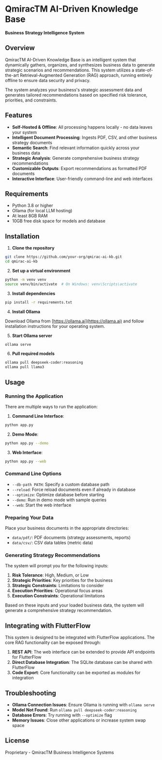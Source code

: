 # QmiracTM AI-Driven Knowledge Base

**Business Strategy Intelligence System**

## Overview

QmiracTM AI-Driven Knowledge Base is an intelligent system that dynamically gathers, organizes, and synthesizes business data to generate strategic scenarios and recommendations. This system utilizes a state-of-the-art Retrieval-Augmented Generation (RAG) approach, running entirely offline to ensure data security and privacy.

The system analyzes your business's strategic assessment data and generates tailored recommendations based on specified risk tolerance, priorities, and constraints.

## Features

- **Self-Hosted & Offline**: All processing happens locally - no data leaves your system
- **Intelligent Document Processing**: Ingests PDF, CSV, and other business strategy documents
- **Semantic Search**: Find relevant information quickly across your business data
- **Strategic Analysis**: Generate comprehensive business strategy recommendations
- **Customizable Outputs**: Export recommendations as formatted PDF documents
- **Interactive Interface**: User-friendly command-line and web interfaces

## Requirements

- Python 3.8 or higher
- Ollama (for local LLM hosting)
- At least 8GB RAM
- 10GB free disk space for models and database

## Installation

1. **Clone the repository**

```bash
git clone https://github.com/your-org/qmirac-ai-kb.git
cd qmirac-ai-kb
```

2. **Set up a virtual environment**

```bash
python -m venv venv
source venv/bin/activate  # On Windows: venv\Scripts\activate
```

3. **Install dependencies**

```bash
pip install -r requirements.txt
```

4. **Install Ollama**

Download Ollama from [https://ollama.ai](https://ollama.ai) and follow installation instructions for your operating system.

5. **Start Ollama server**

```bash
ollama serve
```

6. **Pull required models**

```bash
ollama pull deepseek-coder:reasoning
ollama pull llama3
```

## Usage

### Running the Application

There are multiple ways to run the application:

1. **Command Line Interface**:

```bash
python app.py
```

2. **Demo Mode**:

```bash
python app.py --demo
```

3. **Web Interface**:

```bash
python app.py --web
```

### Command Line Options

- `--db-path PATH`: Specify a custom database path
- `--reload`: Force reload documents even if already in database
- `--optimize`: Optimize database before starting
- `--demo`: Run in demo mode with sample queries
- `--web`: Start the web interface

### Preparing Your Data

Place your business documents in the appropriate directories:

- `data/pdf/`: PDF documents (strategy assessments, reports)
- `data/csv/`: CSV data tables (metric data)

### Generating Strategy Recommendations

The system will prompt you for the following inputs:

1. **Risk Tolerance**: High, Medium, or Low
2. **Strategic Priorities**: Key priorities for the business
3. **Strategic Constraints**: Limitations to consider
4. **Execution Priorities**: Operational focus areas
5. **Execution Constraints**: Operational limitations

Based on these inputs and your loaded business data, the system will generate a comprehensive strategy recommendation.

## Integrating with FlutterFlow

This system is designed to be integrated with FlutterFlow applications. The core RAG functionality can be exposed through:

1. **REST API**: The web interface can be extended to provide API endpoints for FlutterFlow
2. **Direct Database Integration**: The SQLite database can be shared with FlutterFlow
3. **Code Export**: Core functionality can be exported as modules for integration

## Troubleshooting

- **Ollama Connection Issues**: Ensure Ollama is running with `ollama serve`
- **Model Not Found**: Run `ollama pull deepseek-coder:reasoning`
- **Database Errors**: Try running with `--optimize` flag
- **Memory Issues**: Close other applications or increase system swap space

## License

Proprietary - QmiracTM Business Intelligence Systems